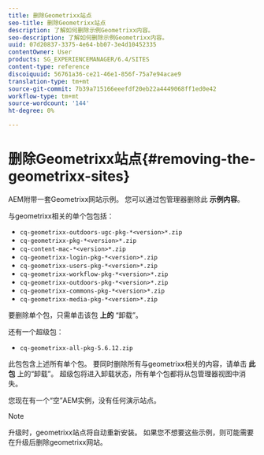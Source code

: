 ```yaml
---
title: 删除Geometrixx站点
seo-title: 删除Geometrixx站点
description: 了解如何删除示例Geometrixx内容。
seo-description: 了解如何删除示例Geometrixx内容。
uuid: 07d20837-3375-4e64-bb07-3e4d10452335
contentOwner: User
products: SG_EXPERIENCEMANAGER/6.4/SITES
content-type: reference
discoiquuid: 56761a36-ce21-46e1-856f-75a7e94acae9
translation-type: tm+mt
source-git-commit: 7b39a715166eeefdf20eb22a4449068ff1ed0e42
workflow-type: tm+mt
source-wordcount: '144'
ht-degree: 0%

---
```



# 删除Geometrixx站点{#removing-the-geometrixx-sites}

AEM附带一套Geometrixx网站示例。 您可以通过包管理器删除此 **示例内容**。

与geometrixx相关的单个包包括：

* `cq-geometrixx-outdoors-ugc-pkg-*<version>*.zip`
* `cq-geometrixx-pkg-*<version>*.zip`
* `cq-content-mac-*<version>*.zip`
* `cq-geometrixx-login-pkg-*<version>*.zip`
* `cq-geometrixx-users-pkg-*<version>*.zip`
* `cq-geometrixx-workflow-pkg-*<version>*.zip`
* `cq-geometrixx-outdoors-pkg-*<version>*.zip`
* `cq-geometrixx-commons-pkg-*<version>*.zip`
* `cq-geometrixx-media-pkg-*<version>*.zip`

要删除单个包，只需单击该包 **上的** “卸载”。

还有一个超级包：

* `cq-geometrixx-all-pkg-5.6.12.zip`

此包包含上述所有单个包。 要同时删除所有与geometrixx相关的内容，请单击 **此包** 上的“卸载”。 超级包将进入卸载状态，所有单个包都将从包管理器视图中消失。

您现在有一个“空”AEM实例，没有任何演示站点。

>[!NOTE]
>
>升级时，geometrixx站点将自动重新安装。 如果您不想要这些示例，则可能需要在升级后删除geometrixx网站。

